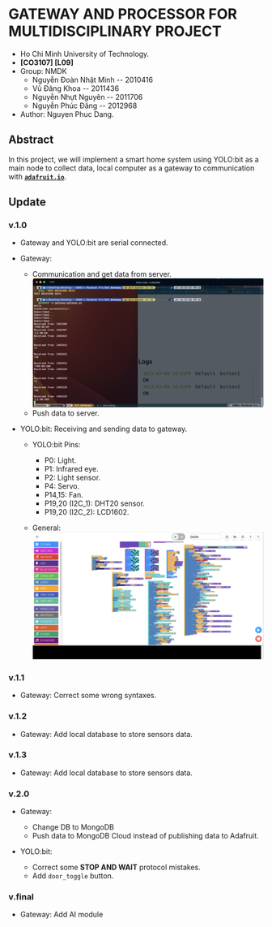 # GATEWAY AND PROCESSOR FOR MULTIDISCIPLINARY PROJECT
* Ho Chi Minh University of Technology.
* __[CO3107] [L09]__
* Group: NMDK
    - Nguyễn Đoàn Nhật Minh -- 2010416
    - Vũ Đăng Khoa -- 2011436 
    - Nguyễn Nhựt Nguyên -- 2011706 
    - Nguyễn Phúc Đăng -- 2012968
* Author: Nguyen Phuc Dang.

## Abstract
In this project, we will implement a smart home system using YOLO:bit as a main node to collect data, local computer as a gateway to communication with [__`adafruit.io`__](https://io.adafruit.com/).

## Update

### v.1.0
* Gateway and YOLO:bit are serial connected.
* Gateway: 
    + Communication and get data from server.
![GATEWAY - Received data from Server](img/v.1.0/gateway_receive.png)
    + Push data to server.

* YOLO:bit: Receiving and sending data to gateway.
    - YOLO:bit Pins:
        + P0: Light.
        + P1: Infrared eye.
        + P2: Light sensor.
        + P4: Servo.
        + P14,15: Fan.
        + P19,20 (I2C_1): DHT20 sensor.
        + P19,20 (I2C_2): LCD1602.
        
    - General: 
    ![](img/v.1.0/yolo%3Abit_general.png)
### v.1.1
* Gateway: Correct some wrong syntaxes.

### v.1.2
* Gateway: Add local database to store sensors data.

### v.1.3
* Gateway: Add local database to store sensors data.

### v.2.0
* Gateway: 
    + Change DB to MongoDB
    + Push data to MongoDB Cloud instead of publishing data to Adafruit.

* YOLO:bit:
    + Correct some __STOP AND WAIT__ protocol mistakes.
    + Add `door_toggle` button.

### v.final
* Gateway: Add AI module